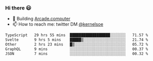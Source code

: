 ### Hi there 😃

- 🔨 Building [Arcade.computer](https://arcade.computer)
- 📫 How to reach me: twitter DM [@kernelsoe](https://twitter.com/kernelsoe)

<!--START_SECTION:waka-->

```txt
TypeScript   29 hrs 55 mins  ██████████████████░░░░░░░   71.57 %
Svelte       9 hrs 5 mins    █████▒░░░░░░░░░░░░░░░░░░░   21.74 %
Other        2 hrs 23 mins   █▒░░░░░░░░░░░░░░░░░░░░░░░   05.72 %
GraphQL      9 mins          ░░░░░░░░░░░░░░░░░░░░░░░░░   00.37 %
JSON         7 mins          ░░░░░░░░░░░░░░░░░░░░░░░░░   00.32 %
```

<!--END_SECTION:waka-->
